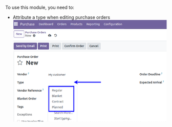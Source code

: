 To use this module, you need to:

- Attribute a type when editing purchase orders
![alt text](image.png)
